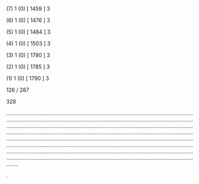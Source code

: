 (7) 1 (0) [ 1459 ] 3 


(6) 1 (0) [ 1476 ] 3 


(5) 1 (0) [ 1484 ] 3 


(4) 1 (0) [ 1503 ] 3 


(3) 1 (0) [ 1780 ] 3 


(2) 1 (0) [ 1785 ] 3 


(1) 1 (0) [ 1790 ] 3 


126 / 287 


328 


........................................................................................................................................................................................................................................................................................................................................................................................................................................................................................................................................................................................................................................................................................................................................................................................................................................................................................................................................................................................................................................ 


 


. 

